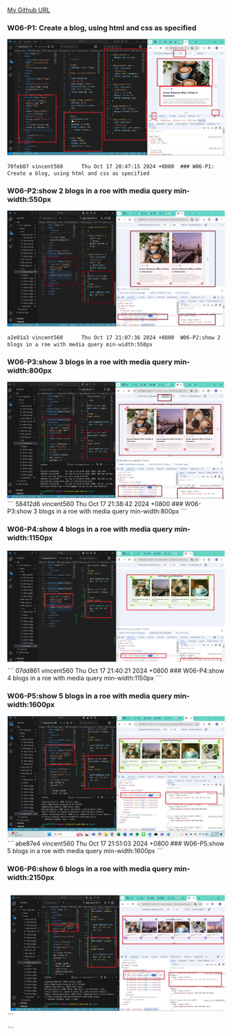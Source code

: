
[My Github URL](https://github.com/vincent560/1131-sweb-demo-36.git)

### W06-P1: Create a blog, using html and css as specified
 
 
![](w06-p1.jpg)
```
70feb07 vincent560      Thu Oct 17 20:47:15 2024 +0800  ### W06-P1: Create a blog, using html and css as specified
```
 ### W06-P2:show 2 blogs in a roe with media query min-width:550px
 ![](w06-p2.jpg)
 ```
a2e01a3 vincent560      Thu Oct 17 21:07:36 2024 +0800  W06-P2:show 2 blogs in a roe with media query min-width:550px
 ```
 ### W06-P3:show 3 blogs in a roe with media query min-width:800px
  ![](w06-p3.jpg)
ˋˋˋ
58412d6 vincent560      Thu Oct 17 21:38:42 2024 +0800  ### W06-P3:show 3 blogs in a roe with media query min-width:800px
ˋˋˋ

### W06-P4:show 4 blogs in a roe with media query min-width:1150px
![](w06-p4.jpg)
ˋˋˋ
07dd861 vincent560      Thu Oct 17 21:40:21 2024 +0800  ### W06-P4:show 4 blogs in a roe with media query min-width:1150px
ˋˋˋ
### W06-P5:show 5 blogs in a roe with media query min-width:1600px
![](w06-p5.jpg)
ˋˋˋ
abe87e4 vincent560      Thu Oct 17 21:51:03 2024 +0800  ### W06-P5:show 5 blogs in a roe with media query min-width:1600px
ˋˋˋ
### W06-P6:show 6 blogs in a roe with media query min-width:2150px
![](w06-p6.jpg)
ˋˋˋ

ˋˋˋ
